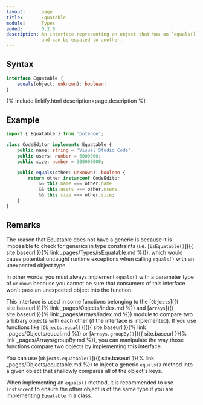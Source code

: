 ```yaml
---
layout:      page
title:       Equatable
module:      Types
added:       0.2.0
description: An interface representing an object that has an `equals()` method
             and can be equated to another.
---
```

## Syntax

```ts
interface Equatable {
    equals(object: unknown): boolean;
}
```

<div class="description">{% include linkify.html description=page.description %}</div>

## Example

```ts
import { Equatable } from 'potence';

class CodeEditor implements Equatable {
    public name: string = 'Visual Studio Code';
    public users: number = 5000000;
    public size: number = 300000000;

    public equals(other: unknown): boolean {
        return other instanceof CodeEditor
            && this.name === other.name
            && this.users === other.users
            && this.size === other.size;
    }
}
```

## Remarks

The reason that Equatable does not have a generic is because it is impossible to
check for generics in type constraints (i.e.
[`isEquatable()`]({{ site.baseurl }}{% link _pages/Types/isEquatable.md %})),
which would cause potential uncaught runtime
exceptions when calling `equals()` with an unexpected object type.

In other words: you must always implement `equals()` with a parameter type of
`unknown` because you cannot be sure that consumers of this interface won't pass
an unexpected object into the function.

This interface is used in some functions belonging to the
[`Objects`]({{ site.baseurl }}{% link _pages/Objects/index.md %})
and [`Arrays`]({{ site.baseurl }}{% link _pages/Arrays/index.md %}) module
to compare two arbitrary objects with each other (if the interface is
implemented). If you use functions like
[`Objects.equal()`]({{ site.baseurl }}{% link _pages/Objects/equal.md %})
or [`Arrays.groupBy()`]({{ site.baseurl }}{% link _pages/Arrays/groupBy.md
%}), you can manipulate the way those functions compare two objects by
implementing this interface.

You can use [`Objects.equatable()`]({{ site.baseurl }}{% link _pages/Objects/equatable.md %}) to
inject a generic `equals()` method into a given object that shallowly compares
all of the object's keys.

When implementing an `equals()` method, it is recommended to use `instanceof` to
ensure the other object is of the same type if you are implementing `Equatable`
in a class.
